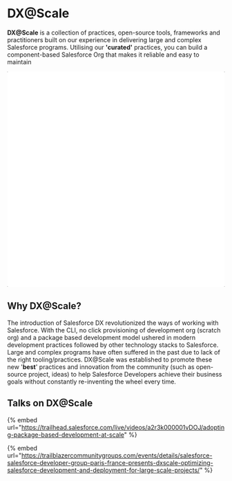 # DX@Scale

**DX@Scale** is a collection of practices, open-source tools, frameworks and practitioners built on our experience in delivering large and complex Salesforce programs. Utilising our **'curated'** practices, you can build a component-based Salesforce Org that makes it reliable and easy to maintain

![](.gitbook/assets/animated_blocks.gif)

## Why DX@Scale?

The introduction of Salesforce DX revolutionized the ways of working with Salesforce. With the CLI, no click provisioning of development org \(scratch org\) and a package based development model ushered in modern development practices followed by other technology stacks to Salesforce. Large and complex programs have often suffered in the past due to lack of the right tooling/practices. DX@Scale was established to promote these new '**best**' practices and innovation from the community \(such as open-source project, ideas\) to help Salesforce Developers achieve their business goals without constantly re-inventing the wheel every time.

## Talks on DX@Scale



{% embed url="https://trailhead.salesforce.com/live/videos/a2r3k000001vDOJ/adopting-package-based-development-at-scale" %}

{% embed url="https://trailblazercommunitygroups.com/events/details/salesforce-salesforce-developer-group-paris-france-presents-dxscale-optimizing-salesforce-development-and-deployment-for-large-scale-projects/" %}





